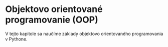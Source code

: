 # Objektovo orientované programovanie (OOP)

V tejto kapitole sa naučíme základy objektovo orientovaného programovania v Pythone.
